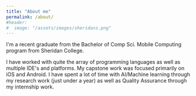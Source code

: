 ```yaml
---
title: "About me"
permalink: /about/
#header:
#  image: "/assets/images/sheridans.png"
---
```


I'm a recent graduate from the Bachelor of Comp Sci. Mobile Computing program from Sheridan College.

I have worked with quite the array of programming languages as well as multiple IDE's and platforms. My capstone work was focused primarily on iOS and Android. I have spent a lot of time with AI/Machine learning through my research work (just under a year) as well as Quality Assurance through my internship work.
